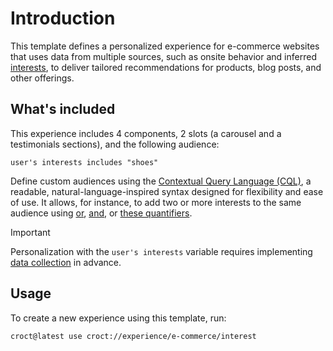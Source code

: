 # Introduction

This template defines a personalized experience for e-commerce websites that uses data from multiple sources, such as onsite behavior and inferred [interests](https://docs.croct.com/reference/cql/data-types/user#user-interests-prop), to deliver tailored recommendations for products, blog posts, and other offerings.

## What's included

This experience includes 4 components, 2 slots (a carousel and a testimonials sections), and the following audience:

```cql
user's interests includes "shoes"
```

Define custom audiences using the [Contextual Query Language (CQL)](https://docs.croct.com/reference/cql/introduction), a readable, natural-language-inspired syntax designed for flexibility and ease of use. It allows, for instance, to add two or more interests to the same audience using [or](https://docs.croct.com/reference/cql/expressions/operations/logical#or), [and](https://docs.croct.com/reference/cql/expressions/operations/logical#and), or [these quantifiers](https://docs.croct.com/reference/cql/expressions/quantifiers).

> [!IMPORTANT]
> Personalization with the `user's interests` variable requires implementing [data collection](https://docs.croct.com/reference/sdk/javascript/data-collection) in advance.

## Usage

To create a new experience using this template, run:

```js-pm
croct@latest use croct://experience/e-commerce/interest
```
